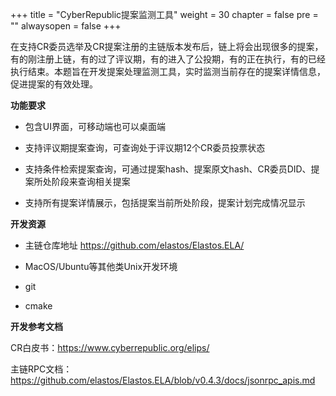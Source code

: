 +++
title = "CyberRepublic提案监测工具"
weight = 30
chapter = false
pre = ""
alwaysopen = false
+++

在支持CR委员选举及CR提案注册的主链版本发布后，链上将会出现很多的提案，有的刚注册上链，有的过了评议期，有的进入了公投期，有的正在执行，有的已经执行结束。本题旨在开发提案处理监测工具，实时监测当前存在的提案详情信息，促进提案的有效处理。



**功能要求**

* 包含UI界面，可移动端也可以桌面端

* 支持评议期提案查询，可查询处于评议期12个CR委员投票状态

* 支持条件检索提案查询，可通过提案hash、提案原文hash、CR委员DID、提案所处阶段来查询相关提案

* 支持所有提案详情展示，包括提案当前所处阶段，提案计划完成情况显示

  

**开发资源**

* 主链仓库地址   https://github.com/elastos/Elastos.ELA/

* MacOS/Ubuntu等其他类Unix开发环境

* git

* cmake

  

**开发参考文档**

CR白皮书：https://www.cyberrepublic.org/elips/

主链RPC文档：https://github.com/elastos/Elastos.ELA/blob/v0.4.3/docs/jsonrpc_apis.md
